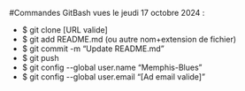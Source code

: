 #Commandes GitBash vues le jeudi 17 octobre 2024 :

* $ git clone [URL valide]
* $ git add README.md (ou autre nom+extension de fichier)
* $ git commit -m “Update README.md” 
* $ git push 
* $ git config --global user.name “Memphis-Blues” 
* $ git config --global user.email “[Ad email valide]”
